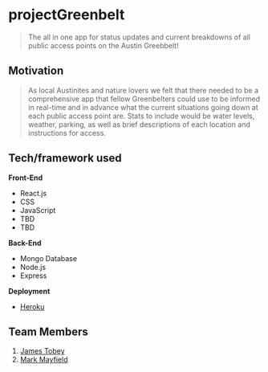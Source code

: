 # projectGreenbelt

> The all in one app for status updates and current breakdowns of all public access points on the Austin Greebbelt!

## Motivation

> As local Austinites and nature lovers we felt that there needed to be a comprehensive app that fellow Greenbelters could use to be informed in real-time and in advance what the current situations going down at each public access point are. Stats to include would be water levels, weather, parking, as well as brief descriptions of each location and instructions for access. 

## Tech/framework used

<b>Front-End</b>
- React.js
- CSS
- JavaScript
- TBD
- TBD


<b>Back-End</b>
- Mongo Database
- Node.js
- Express
  
<b>Deployment</b>
- [Heroku](https://projectgreenbelt.herokuapp.com/)
  
## Team Members
1. [James Tobey](https://github.com/jctobey)
2. [Mark Mayfield](https://github.com/themarcusaurelius)
